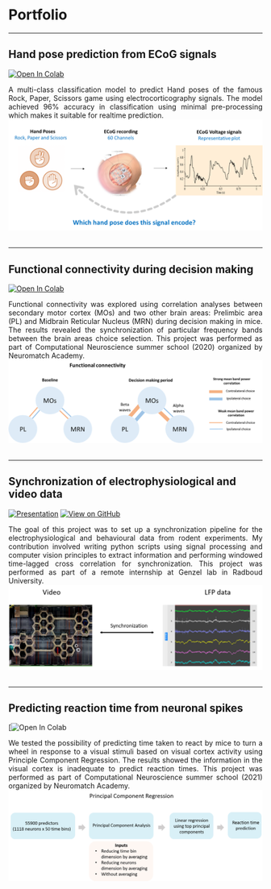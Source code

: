 # Portfolio
---
## Hand pose prediction from ECoG signals

[![Open In Colab](https://colab.research.google.com/assets/colab-badge.svg)](https://colab.research.google.com/drive/16yHW17_wBuQALTkcY8qOw7K1NHWaGM5-?usp=sharing)

<div style="text-align: justify">A multi-class classification model to predict Hand poses of the famous Rock, Paper, Scissors game using electrocorticography signals. The model achieved 96% accuracy in classification using minimal pre-processing which makes it suitable for realtime prediction.</div> 

<center><img src="assets/img/Ecog_image.png"/></center>
<br>

---
## Functional connectivity during decision making

[![Open In Colab](https://colab.research.google.com/assets/colab-badge.svg)](https://colab.research.google.com/drive/1M5IMT_tHCCJsNaUBW8HTD7BAocNGj_HU?usp=sharing)

<div style="text-align: justify"> Functional connectivity was explored using correlation analyses between secondary motor cortex (MOs) and two other brain areas: Prelimbic area (PL) and Midbrain Reticular Nucleus (MRN) during decision making in mice. The results revealed the synchronization of particular frequency bands between the brain areas choice selection. This project was performed as part of Computational Neuroscience summer school (2020) organized by Neuromatch Academy.  </div> 

<center><img src="assets/img/results_rep.png"/></center>
<br>

---
## Synchronization of electrophysiological and video data 

[![Presentation](https://img.shields.io/badge/Canva-%2300C4CC.svg?style=for-the-badge&logo=Canva&logoColor=white)](https://www.canva.com/design/DAEe__tcT0g/VW-kS9qyRiaFxtj_8aslNg/view?utm_content=DAEe__tcT0g&utm_campaign=designshare&utm_medium=link2&utm_source=sharebutton#9) [![View on GitHub](https://img.shields.io/badge/GitHub-View_on_GitHub-blue?logo=GitHub)](https://github.com/Muthu-Jeyanthi/Video-Synchronization-with-Trodes-DIO-signals)

<div style="text-align: justify"> The goal of this project was to set up a synchronization pipeline for the electrophysiological and behavioural data from rodent experiments. My contribution involved writing python scripts using signal processing and computer vision principles to extract information and performing windowed time-lagged cross correlation for synchronization. This project was performed as part of a remote internship at Genzel lab in Radboud University. </div>



<center><img src="assets/img/synchro_pic.png"/></center>
<br>

---

## Predicting reaction time from neuronal spikes

[![Open In Colab](https://colab.research.google.com/drive/1Ln2_1xHT5YR5IlaZA-C1Lv9Saznco5A2?usp=sharing)

<div style="text-align: justify"> We tested the possibility of predicting time taken to react by mice to turn a wheel in response to a visual stimuli based on visual cortex activity using Principle Component Regression. The results showed the information in the visual cortex is inadequate to predict reaction times. This project was performed as part of Computational Neuroscience summer school (2021) organized by Neuromatch Academy.  </div> 

<center><img src="assets/img/PCR.png"/></center>
<br>
